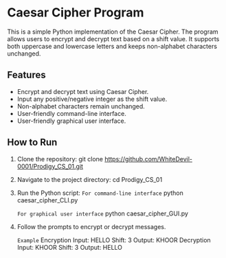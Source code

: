 # Caesar Cipher Program

This is a simple Python implementation of the Caesar Cipher. The program allows users to encrypt and decrypt text based on a shift value. It supports both uppercase and lowercase letters and keeps non-alphabet characters unchanged.

## Features

- Encrypt and decrypt text using Caesar Cipher.
- Input any positive/negative integer as the shift value.
- Non-alphabet characters remain unchanged.
- User-friendly command-line interface.
- User-friendly graphical user interface.

## How to Run

1. Clone the repository:
   git clone https://github.com/WhiteDevil-0001/Prodigy_CS_01.git

2. Navigate to the project directory:
    cd Prodigy_CS_01

3. Run the Python script:
    ``` For command-line interface ```
    python caesar_cipher_CLI.py

    ``` For graphical user interface ```
    python caesar_cipher_GUI.py

4. Follow the prompts to encrypt or decrypt messages.

    ``` Example ```
    Encryption
    Input: HELLO
    Shift: 3
    Output: KHOOR
    Decryption
    Input: KHOOR
    Shift: 3
    Output: HELLO
